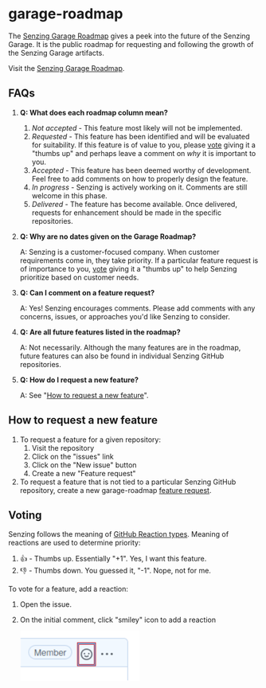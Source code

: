 # garage-roadmap

The [Senzing Garage Roadmap](https://github.com/orgs/senzing-garage/projects/7)
gives a peek into the future of the Senzing Garage.
It is the public roadmap for requesting and following the growth of the Senzing Garage artifacts.

Visit the [Senzing Garage Roadmap](https://github.com/orgs/senzing-garage/projects/7).

## FAQs

1. **Q: What does each roadmap column mean?**

   1. *Not accepted* - This feature most likely will not be implemented.
   1. *Requested* - This feature has been identified and will be evaluated for suitability.
      If this feature is of value to you,
      please [vote](#voting) giving it a "thumbs up" and perhaps leave a comment on
      *why* it is important to you.
   1. *Accepted* - This feature has been deemed worthy of development.
      Feel free to add comments on how to properly design the feature.
   1. *In progress* - Senzing is actively working on it.
      Comments are still welcome in this phase.
   1. *Delivered* - The feature has become available.
      Once delivered, requests for enhancement should be made in the specific repositories.

1. **Q: Why are no dates given on the Garage Roadmap?**

   A: Senzing is a customer-focused company.
   When customer requirements come in, they take priority.
   If a particular feature request is of importance to you,
   [vote](#voting) giving it a "thumbs up"
   to help Senzing prioritize based on customer needs.

1. **Q: Can I comment on a feature request?**

   A: Yes!
   Senzing encourages comments.
   Please add comments with any concerns, issues, or approaches you'd like Senzing to consider.

1. **Q: Are all future features listed in the roadmap?**

   A: Not necessarily.
   Although the many features are in the roadmap,
   future features can also be found in individual Senzing GitHub repositories.

1. **Q: How do I request a new feature?**

   A: See "[How to request a new feature](#how-to-request-a-new-feature)".

## How to request a new feature

1. To request a feature for a given repository:
   1. Visit the repository
   1. Click on the "issues" link
   1. Click on the "New issue" button
   1. Create a new "Feature request"
1. To request a feature that is not tied to a particular Senzing GitHub repository,
   create a new garage-roadmap
   [feature request](https://github.com/senzing-garage/garage-roadmap/issues/new?template=feature_request.md).

## Voting

Senzing follows the meaning of
[GitHub Reaction types](https://developer.github.com/v3/reactions/#reaction-types).
Meaning of reactions are used to determine priority:

1. :thumbsup: - Thumbs up. Essentially "+1".  Yes, I want this feature.
1. :thumbsdown: - Thumbs down. You guessed it, "-1".  Nope, not for me.

To vote for a feature, add a reaction:

1. Open the issue.
1. On the initial comment, click "smiley" icon to add a reaction

    ![Reaction](docs/images/reaction.png)
